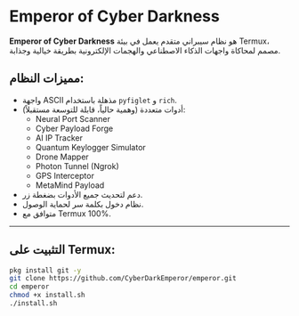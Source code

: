 # Emperor of Cyber Darkness

**Emperor of Cyber Darkness** هو نظام سيبراني متقدم يعمل في بيئة Termux، مصمم لمحاكاة واجهات الذكاء الاصطناعي والهجمات الإلكترونية بطريقة خيالية وجذابة.

## مميزات النظام:

- واجهة ASCII مذهلة باستخدام `pyfiglet` و `rich`.
- أدوات متعددة (وهمية حالياً، قابلة للتوسعة مستقبلاً):
  - Neural Port Scanner
  - Cyber Payload Forge
  - AI IP Tracker
  - Quantum Keylogger Simulator
  - Drone Mapper
  - Photon Tunnel (Ngrok)
  - GPS Interceptor
  - MetaMind Payload
- دعم لتحديث جميع الأدوات بضغطة زر.
- نظام دخول بكلمة سر لحماية الوصول.
- متوافق مع Termux 100%.

---

## التثبيت على Termux:

```bash
pkg install git -y
git clone https://github.com/CyberDarkEmperor/emperor.git
cd emperor
chmod +x install.sh
./install.sh
